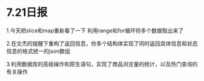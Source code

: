 #      7.21日报

1.今天把slice和map重新看了一下 利用range和for循环将多个数据取出来了

2.在文杰的提醒下重构了返回信息，你多个结构体实现了同时返回具体信息和状态信息的格式统一的json数组

3.利用数据库的高级操作和原生语句，实现了商品浏览量的统计，以及热门查询的有关操作